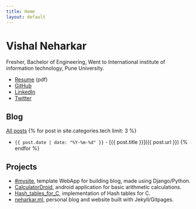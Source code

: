 ```yaml
---
title: Home
layout: default
---
```


# Vishal Neharkar

Fresher, Bachelor of Engineering, Went to International institute of information technology, Pune University.

- [Resume](assets/pdf/VISHAL-NEHARKAR.pdf) (pdf)
- [GitHub](https://github.com/neharkarvishal)
- [LinkedIn](https://www.linkedin.com/in/neharkar)
- [Twitter](https://twitter.com/)


## Blog

[All posts](/blog/)
{% for post in site.categories.tech limit: 3 %}
- `{{ post.date | date: "%Y-%m-%d" }}` - [{{ post.title }}]({{ post.url }}) {% endfor %}

## Projects

- [\#mysite](https://github.com/neharkarvishal/mysite), template WebApp for building blog, made using Django/Python.
- [CalculatorDroid](https://github.com/neharkarvishal/CalculatorDroid), android application for basic arithmetic calculations.
- [Hash_tables_for_C](https://github.com/neharkarvishal/hash_tables_in_C), implementation of Hash tables for C.
- [neharkar.ml](https://github.com/neharkarvishal/neharkarvishal.github.io), personal blog and website built with Jekyll/Gitpages.